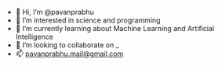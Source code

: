 - 👋 Hi, I’m @pavanprabhu
- 👀 I’m interested in science and programming 
- 🌱 I’m currently learning about Machine Learning and Artificial Intelligence
- 💞️ I’m looking to collaborate on _
- 📫 pavanprabhu.mail@gmail.com

<!---
prabhupavan/prabhupavan is a ✨ special ✨ repository because its `README.md` (this file) appears on your GitHub profile.
You can click the Preview link to take a look at your changes.
--->
